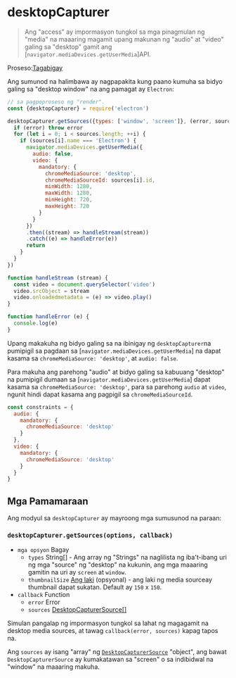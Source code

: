 # desktopCapturer

> Ang "access" ay impormasyon tungkol sa mga pinagmulan ng "media" na maaaring magamit upang makunan ng "audio" at "video" galing sa "desktop" gamit ang [`navigator.mediaDevices.getUserMedia`]API.

Proseso:[Tagabigay](../glossary.md#renderer-process)

Ang sumunod na halimbawa ay nagpapakita kung paano kumuha sa bidyo galing sa "desktop window" na ang pamagat ay `Electron`:

```javascript
// sa pagpoproseso ng "render".
const {desktopCapturer} = require('electron')

desktopCapturer.getSources({types: ['window', 'screen']}, (error, sources) => {
  if (error) throw error
  for (let i = 0; i < sources.length; ++i) {
    if (sources[i].name === 'Electron') {
      navigator.mediaDevices.getUserMedia({
        audio: false,
        video: {
          mandatory: {
            chromeMediaSource: 'desktop',
            chromeMediaSourceId: sources[i].id,
            minWidth: 1280,
            maxWidth: 1280,
            minHeight: 720,
            maxHeight: 720
          }
        }
      })
      .then((stream) => handleStream(stream))
      .catch((e) => handleError(e))
      return
    }
  }
})

function handleStream (stream) {
  const video = document.querySelector('video')
  video.srcObject = stream
  video.onloadedmetadata = (e) => video.play()
}

function handleError (e) {
  console.log(e)
}
```

Upang makakuha ng bidyo galing sa na ibinigay ng `desktopCapturer`na pumipigil sa pagdaan sa [`navigator.mediaDevices.getUserMedia`] na dapat kasama sa `chromeMediaSource: 'desktop'`, at `audio: false`.

Para makuha ang parehong "audio" at bidyo galing sa kabuuang "desktop" na pumipigil dumaan sa [`navigator.mediaDevices.getUserMedia`] dapat kasama sa `chromeMediaSource: 'desktop'`, para sa parehong `audio` at `video`, ngunit hindi dapat kasama ang pagpigil sa `chromeMediaSourceId`.

```javascript
const constraints = {
  audio: {
    mandatory: {
      chromeMediaSource: 'desktop'
    }
  },
  video: {
    mandatory: {
      chromeMediaSource: 'desktop'
    }
  }
}
```

## Mga Pamamaraan

Ang modyul sa `desktopCapturer` ay mayroong mga sumusunod na paraan:

### `desktopCapturer.getSources(options, callback)`

* `mga opsyon` Bagay 
  * `types` String[] - Ang array ng "Strings" na naglilista ng iba't-ibang uri ng mga "source" ng "desktop" na kukunin, ang mga maaaring gamitin na uri ay `screen` at `window`.
  * `thumbnailSize` [Ang laki](structures/size.md) (opsyonal) - ang laki ng media sourceay thumbnail dapat sukatan. Default ay `150` x `150`.
* `callback` Function 
  * `error` Error
  * `sources` [DesktopCapturerSource[]](structures/desktop-capturer-source.md)

Simulan pangalap ng impormasyon tungkol sa lahat ng magagamit na desktop media sources, at tawag `callback(error, sources)` kapag tapos na.

Ang `sources` ay isang "array" ng [`DesktopCapturerSource`](structures/desktop-capturer-source.md) "object", ang bawat `DesktopCapturerSource` ay kumakatawan sa "screen" o sa indibidwal na "window" na maaaring makuha.
